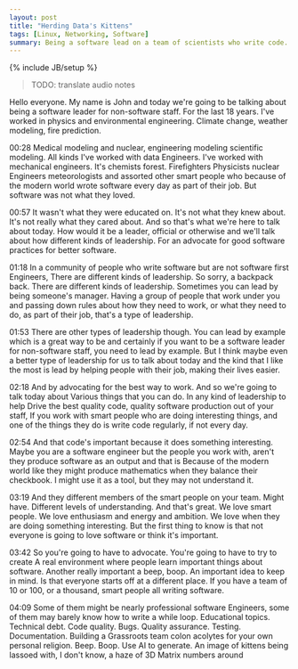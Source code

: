 ```yaml
---
layout: post
title: "Herding Data's Kittens"
tags: [Linux, Networking, Software]
summary: Being a software lead on a team of scientists who write code.
---
```

{% include JB/setup %}

> TODO: translate audio notes

Hello everyone. My name is John and today we're going to be talking about being a software leader for non-software staff. For the last 18 years. I've worked in physics and environmental engineering. Climate change, weather modeling, fire prediction.

00:28
Medical modeling and nuclear, engineering modeling scientific modeling. All kinds I've worked with data Engineers. I've worked with mechanical engineers. It's chemists forest. Firefighters Physicists nuclear Engineers meteorologists and assorted other smart people who because of the modern world wrote software every day as part of their job. But software was not what they loved.

00:57
It wasn't what they were educated on. It's not what they knew about. It's not really what they cared about. And so that's what we're here to talk about today. How would it be a leader, official or otherwise and we'll talk about how different kinds of leadership. For an advocate for good software practices for better software.

01:18
In a community of people who write software but are not software first Engineers, There are different kinds of leadership. So sorry, a backpack back. There are different kinds of leadership. Sometimes you can lead by being someone's manager. Having a group of people that work under you and passing down rules about how they need to work, or what they need to do, as part of their job, that's a type of leadership.

01:53
There are other types of leadership though. You can lead by example which is a great way to be and certainly if you want to be a software leader for non-software staff, you need to lead by example. But I think maybe even a better type of leadership for us to talk about today and the kind that I like the most is lead by helping people with their job, making their lives easier.

02:18
And by advocating for the best way to work. And so we're going to talk today about Various things that you can do. In any kind of leadership to help Drive the best quality code, quality software production out of your staff, If you work with smart people who are doing interesting things, and one of the things they do is write code regularly, if not every day.

02:54
And that code's important because it does something interesting. Maybe you are a software engineer but the people you work with, aren't they produce software as an output and that is Because of the modern world like they might produce mathematics when they balance their checkbook. I might use it as a tool, but they may not understand it.

03:19
And they different members of the smart people on your team. Might have. Different levels of understanding. And that's great. We love smart people. We love enthusiasm and energy and ambition. We love when they are doing something interesting. But the first thing to know is that not everyone is going to love software or think it's important.

03:42
So you're going to have to advocate. You're going to have to try to create A real environment where people learn important things about software. Another really important a beep, boop. An important idea to keep in mind. Is that everyone starts off at a different place. If you have a team of 10 or 100, or a thousand, smart people all writing software.

04:09
Some of them might be nearly professional software Engineers, some of them may barely know how to write a while loop. Educational topics. Technical debt. Code quality. Bugs. Quality assurance. Testing. Documentation. Building a Grassroots team colon acolytes for your own personal religion. Beep. Boop. Use AI to generate. An image of kittens being lassoed with, I don't know, a haze of 3D Matrix numbers around
